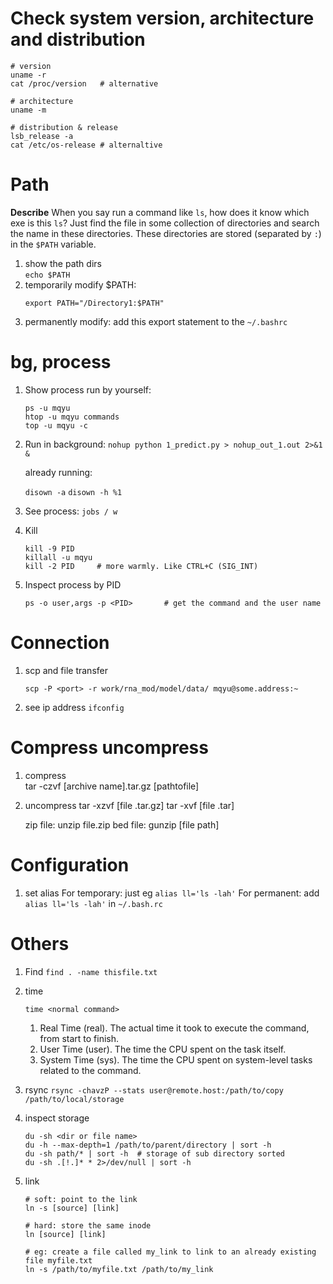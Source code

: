 # Check system version, architecture and distribution
```
# version
uname -r
cat /proc/version   # alternative

# architecture
uname -m

# distribution & release
lsb_release -a
cat /etc/os-release # alternaltive
```

# Path

**Describe**
When you say run a command like `ls`, how does it know which exe is this `ls`? Just find the file in some collection of directories and search the name in these directories. These directories are stored (separated by `:`) in the `$PATH` variable.

1. show the path dirs  
   `echo $PATH`
1. temporarily modify $PATH:
    ```
    export PATH="/Directory1:$PATH"
    ```
1. permanently modify:
   add this export statement to the `~/.bashrc`

# bg, process
1.	Show process run by yourself: 
    ```
    ps -u mqyu
    htop -u mqyu commands 
    top -u mqyu -c
    ```
    
2.	Run in background:
    `nohup python 1_predict.py > nohup_out_1.out 2>&1 &`

    already running:

    `disown -a`
    `disown -h %1`

3.	See process:
    `jobs / w`

4.	Kill
    ```
    kill -9 PID
    killall -u mqyu
    kill -2 PID     # more warmly. Like CTRL+C (SIG_INT)
    ```

5. Inspect process by PID
    ```
    ps -o user,args -p <PID>       # get the command and the user name
    ```

# Connection
1. scp and file transfer

    `scp -P <port> -r work/rna_mod/model/data/ mqyu@some.address:~`

2. see ip address
   `ifconfig`

# Compress uncompress
1. compress  
    tar -czvf [archive name].tar.gz [pathtofile]
1. uncompress 
    tar -xzvf [file .tar.gz]
    tar -xvf [file .tar]

    zip file: unzip file.zip
    bed file: gunzip [file path]

# Configuration

1. set alias
    For temporary: just eg `alias ll='ls -lah'`
    For permanent: add `alias ll='ls -lah'` in `~/.bash.rc`

# Others
1. Find
    `find . -name thisfile.txt`

1. time

    `time <normal command>`

    1. Real Time (real). The actual time it took to execute the command, from start to finish.
    1. User Time (user). The time the CPU spent on the task itself.
    1. System Time (sys). The time the CPU spent on system-level tasks related to the command.
   
1. rsync
    `rsync -chavzP --stats user@remote.host:/path/to/copy /path/to/local/storage`

1. inspect storage
   ```
   du -sh <dir or file name>
   du -h --max-depth=1 /path/to/parent/directory | sort -h
   du -sh path/* | sort -h  # storage of sub directory sorted
   du -sh .[!.]* * 2>/dev/null | sort -h
   ```

1. link
   ```
   # soft: point to the link
   ln -s [source] [link]	

   # hard: store the same inode
   ln [source] [link]

   # eg: create a file called my_link to link to an already existing file myfile.txt
   ln -s /path/to/myfile.txt /path/to/my_link
   ```